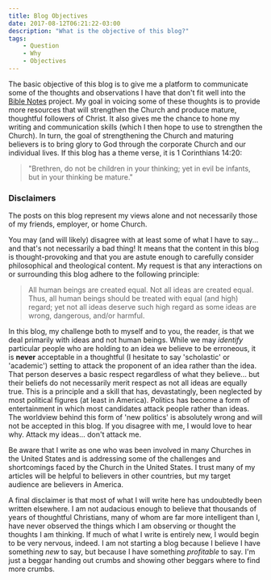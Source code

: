 ```yaml
---
title: Blog Objectives
date: 2017-08-12T06:21:22-03:00
description: "What is the objective of this blog?"
tags:
    - Question
    - Why
    - Objectives
---
```


The basic objective of this blog is to give me a platform to communicate some of the thoughts and observations I have that don't fit well into the [Bible Notes](http://bibleresearch.github.io/notes) project. My goal in voicing some of these thoughts is to provide more resources that will strengthen the Church and produce mature, thoughtful followers of Christ. It also gives me the chance to hone my writing and communication skills (which I then hope to use to strengthen the Church). In turn, the goal of strengthening the Church and maturing believers is to bring glory to God through the corporate Church and our individual lives. If this blog has a theme verse, it is 1 Corinthians 14:20:

> "Brethren, do not be children in your thinking; yet in evil be infants, but in your thinking be mature."

### Disclaimers

The posts on this blog represent my views alone and not necessarily those of my friends, employer, or home Church.

You may (and will likely) disagree with at least some of what I have to say... and that's not necessarily a bad thing! It means that the content in this blog is thought-provoking and that you are astute enough to carefully consider philosophical and theological content. My request is that any interactions on or surrounding this blog adhere to the following principle:

> All human beings are created equal. Not all ideas are created equal. Thus, all human beings should be treated with equal (and high) regard; yet not all ideas deserve such high regard as some ideas are wrong, dangerous, and/or harmful.

In this blog, my challenge both to myself and to you, the reader, is that we deal primarily with ideas and not human beings. While we may *identify* particular people who are holding to an idea we believe to be erroneous, it is **never** acceptable in a thoughtful (I hesitate to say 'scholastic' or 'academic') setting to attack the proponent of an idea rather than the idea. That person deserves a basic respect regardless of what they believe... but their beliefs do not necessarily merit respect as not all ideas are equally true. This is a principle and a skill that has, devastatingly, been neglected by most political figures (at least in America). Politics has become a form of entertainment in which most candidates attack people rather than ideas. The worldview behind this form of 'new politics' is absolutely wrong and will not be accepted in this blog. If you disagree with me, I would love to hear why. Attack my ideas... don't attack me.

Be aware that I write as one who was been involved in many Churches in the United States and is addressing some of the challenges and shortcomings faced by the Church in the United States. I trust many of my articles will be helpful to believers in other countries, but my target audience are believers in America.

A final disclaimer is that most of what I will write here has undoubtedly been written elsewhere. I am not audacious enough to believe that thousands of years of thoughtful Christians, many of whom are far more intelligent than I, have never observed the things which I am observing or thought the thoughts I am thinking. If much of what I write is entirely new, I would begin to be very nervous, indeed. I am not starting a blog because I believe I have something *new* to say, but because I have something *profitable* to say. I'm just a beggar handing out crumbs and showing other beggars where to find more crumbs.
